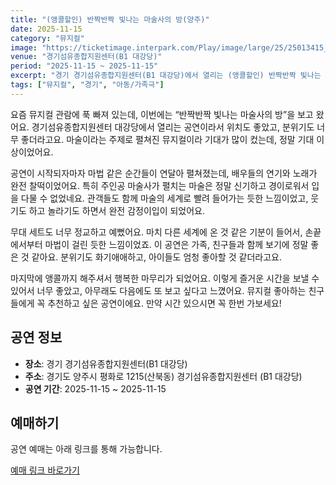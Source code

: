 ```yaml
---
title: "(앵콜할인) 반짝반짝 빛나는 마술사의 방(양주)"
date: 2025-11-15
category: "뮤지컬"
image: "https://ticketimage.interpark.com/Play/image/large/25/25013415_p.gif"
venue: "경기섬유종합지원센터(B1 대강당)"
period: "2025-11-15 ~ 2025-11-15"
excerpt: "경기 경기섬유종합지원센터(B1 대강당)에서 열리는 (앵콜할인) 반짝반짝 빛나는 마술사의 방(양주)"
tags: ["뮤지컬", "경기", "아동/가족극"]
---
```


요즘 뮤지컬 관람에 푹 빠져 있는데, 이번에는 “반짝반짝 빛나는 마술사의 방”을 보고 왔어요. 경기섬유종합지원센터 대강당에서 열리는 공연이라서 위치도 좋았고, 분위기도 너무 좋더라고요. 마술이라는 주제로 펼쳐진 뮤지컬이라 기대가 많이 컸는데, 정말 기대 이상이었어요.

공연이 시작되자마자 마법 같은 순간들이 연달아 펼쳐졌는데, 배우들의 연기와 노래가 완전 찰떡이었어요. 특히 주인공 마술사가 펼치는 마술은 정말 신기하고 경이로워서 입을 다물 수 없었네요. 관객들도 함께 마술의 세계로 빨려 들어가는 듯한 느낌이었고, 웃기도 하고 놀라기도 하면서 완전 감정이입이 되었어요. 

무대 세트도 너무 정교하고 예뻤어요. 마치 다른 세계에 온 것 같은 기분이 들어서, 손끝에서부터 마법이 걸린 듯한 느낌이었죠. 이 공연은 가족, 친구들과 함께 보기에 정말 좋은 것 같아요. 분위기도 화기애애하고, 아이들도 엄청 좋아할 것 같더라고요. 

마지막에 앵콜까지 해주셔서 행복한 마무리가 되었어요. 이렇게 즐거운 시간을 보낼 수 있어서 너무 좋았고, 아무래도 다음에도 또 보고 싶다고 느꼈어요. 뮤지컬 좋아하는 친구들에게 꼭 추천하고 싶은 공연이에요. 만약 시간 있으시면 꼭 한번 가보세요!

## 공연 정보

- **장소**: 경기 경기섬유종합지원센터(B1 대강당)
- **주소**: 경기도 양주시 평화로 1215(산북동) 경기섬유종합지원센터 (B1 대강당)
- **공연 기간**: 2025-11-15 ~ 2025-11-15

## 예매하기

공연 예매는 아래 링크를 통해 가능합니다.

[예매 링크 바로가기](https://tickets.interpark.com/goods/25013415)
